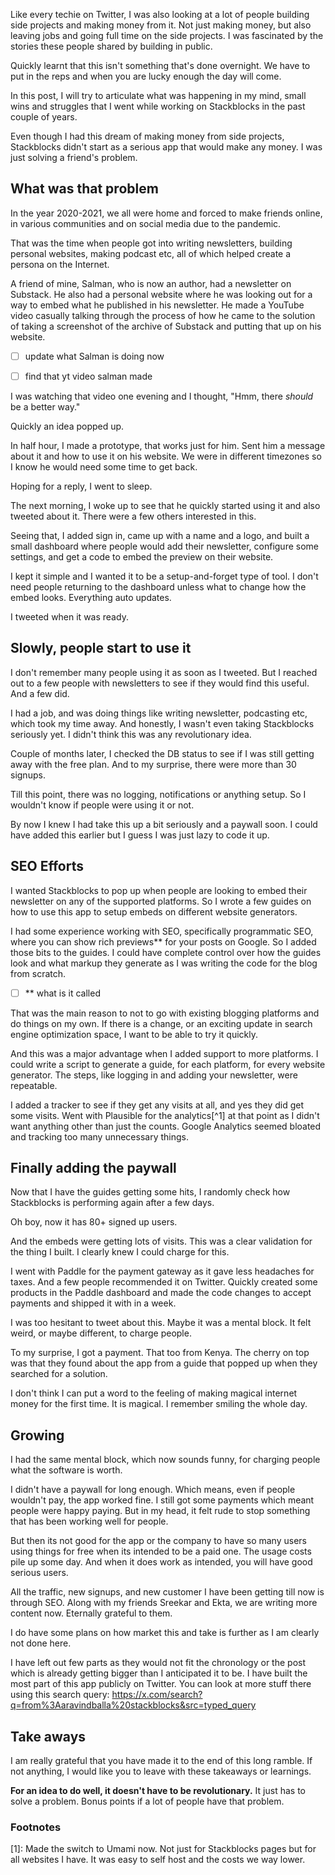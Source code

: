Like every techie on Twitter, I was also looking at a lot of people building side projects and making money from it. Not just making money, but also leaving jobs and going full time on the side projects. I was fascinated by the stories these people shared by building in public.

Quickly learnt that this isn't something that's done overnight. We have to put in the reps and when you are lucky enough the day will come.

In this post, I will try to articulate what was happening in my mind, small wins and struggles that I went while working on Stackblocks in the past couple of years.

Even though I had this dream of making money from side projects, Stackblocks didn't start as a serious app that would make any money. I was just solving a friend's problem.

## What was that problem

In the year 2020-2021, we all were home and forced to make friends online, in various communities and on social media due to the pandemic.

That was the time when people got into writing newsletters, building personal websites, making podcast etc, all of which helped create a persona on the Internet.

A friend of mine, Salman, who is now an author, had a newsletter on Substack. He also had a personal website where he was looking out for a way to embed what he published in his newsletter. He made a YouTube video casually talking through the process of how he came to the solution of taking a screenshot of the archive of Substack and putting that up on his website.

- [ ] update what Salman is doing now

- [ ] find that yt video salman made

I was watching that video one evening and I thought, "Hmm, there *should* be a better way."

Quickly an idea popped up.

In half hour, I made a prototype, that works just for him. Sent him a message about it and how to use it on his website. We were in different timezones so I know he would need some time to get back.

Hoping for a reply, I went to sleep.

The next morning, I woke up to see that he quickly started using it and also tweeted about it. There were a few others interested in this.

Seeing that, I added sign in, came up with a name and a logo, and built a small dashboard where people would add their newsletter, configure some settings, and get a code to embed the preview on their website.

I kept it simple and I wanted it to be a setup-and-forget type of tool. I don't need people returning to the dashboard unless what to change how the embed looks. Everything auto updates.

I tweeted when it was ready.

## Slowly, people start to use it

I don't remember many people using it as soon as I tweeted. But I reached out to a few people with newsletters to see if they would find this useful. And a few did.

I had a job, and was doing things like writing newsletter, podcasting etc, which took my time away. And honestly, I wasn't even taking Stackblocks seriously yet. I didn't think this was any revolutionary idea.

Couple of months later, I checked the DB status to see if I was still getting away with the free plan. And to my surprise, there were more than 30 signups.

Till this point, there was no logging, notifications or anything setup. So I wouldn't know if people were using it or not.

By now I knew I had take this up a bit seriously and a paywall soon. I could have added this earlier but I guess I was just lazy to code it up.

## SEO Efforts

I wanted Stackblocks to pop up when people are looking to embed their newsletter on any of the supported platforms. So I wrote a few guides on how to use this app to setup embeds on different website generators.

I had some experience working with SEO, specifically programmatic SEO, where you can show rich previews\*\* for your posts on Google. So I added those bits to the guides. I could have complete control over how the guides look and what markup they generate as I was writing the code for the blog from scratch.

- [ ] \*\* what is it called

That was the main reason to not to go with existing blogging platforms and do things on my own. If there is a change, or an exciting update in search engine optimization space, I want to be able to try it quickly.

And this was a major advantage when I added support to more platforms. I could write a script to generate a guide, for each platform, for every website generator. The steps, like logging in and adding your newsletter, were repeatable.

I added a tracker to see if they get any visits at all, and yes they did get some visits. Went with Plausible for the analytics\[^1\] at that point as I didn't want anything other than just the counts. Google Analytics seemed bloated and tracking too many unnecessary things.

## Finally adding the paywall

Now that I have the guides getting some hits, I randomly check how Stackblocks is performing again after a few days.

Oh boy, now it has 80+ signed up users.

And the embeds were getting lots of visits. This was a clear validation for the thing I built. I clearly knew I could charge for this.

I went with Paddle for the payment gateway as it gave less headaches for taxes. And a few people recommended it on Twitter. Quickly created some products in the Paddle dashboard and made the code changes to accept payments and shipped it with in a week.

I was too hesitant to tweet about this. Maybe it was a mental block. It felt weird, or maybe different, to charge people.

To my surprise, I got a payment. That too from Kenya. The cherry on top was that they found about the app from a guide that popped up when they searched for a solution.

I don't think I can put a word to the feeling of making magical internet money for the first time. It is magical. I remember smiling the whole day.

## Growing

I had the same mental block, which now sounds funny, for charging people what the software is worth.

I didn't have a paywall for long enough. Which means, even if people wouldn't pay, the app worked fine. I still got some payments which meant people were happy paying. But in my head, it felt rude to stop something that has been working well for people.

But then its not good for the app or the company to have so many users using things for free when its intended to be a paid one. The usage costs pile up some day. And when it does work as intended, you will have good serious users.

All the traffic, new signups, and new customer I have been getting till now is through SEO. Along with my friends Sreekar and Ekta, we are writing more content now. Eternally grateful to them.

I do have some plans on how market this and take is further as I am clearly not done here.

I have left out few parts as they would not fit the chronology or the post which is already getting bigger than I anticipated it to be. I have built the most part of this app publicly on Twitter. You can look at more stuff there using this search query: https://x.com/search?q=from%3Aaravindballa%20stackblocks&src=typed_query

## Take aways

I am really grateful that you have made it to the end of this long ramble. If not anything, I would like you to leave with these takeaways or learnings.

**For an idea to do well, it doesn't have to be revolutionary.** It just has to solve a problem. Bonus points if a lot of people have that problem.

### Footnotes

\[1\]: Made the switch to Umami now. Not just for Stackblocks pages but for all websites I have. It was easy to self host and the costs we way lower.
